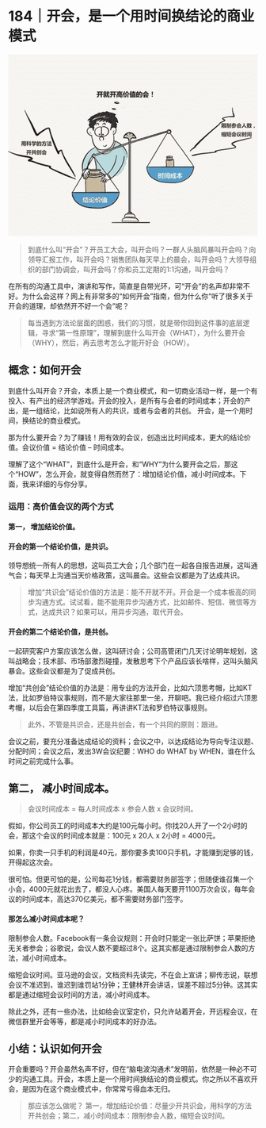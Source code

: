 # 184｜开会，是一个用时间换结论的商业模式

![](img/0b0dac8ba3dd05dd00c535a60363feb8.jpg)

> 到底什么叫“开会”？开员工大会，叫开会吗？一群人头脑风暴叫开会吗？向领导汇报工作，叫开会吗？销售团队每天早上的晨会，叫开会吗？大领导组织的部门协调会，叫开会吗？你和员工定期的1:1沟通，叫开会吗？

在所有的沟通工具中，演讲和写作，简直是自带光环，可“开会”的名声却非常不好。为什么会这样？网上有非常多的“如何开会”指南，但为什么你“听了很多关于开会的道理，却依然开不好一个会”呢？

> 每当遇到方法论层面的困惑，我们的习惯，就是带你回到这件事的底层逻辑，寻求“第一性原理”，理解到底什么叫开会（WHAT），为什么要开会（WHY），然后，再去思考怎么才能开好会（HOW）。

## 概念：如何开会

到底什么叫开会？开会，本质上是一个商业模式，和一切商业活动一样，是一个有投入、有产出的经济学游戏。开会的投入，是所有与会者的时间成本；开会的产出，是一组结论，比如说所有人的共识，或者与会者的共创。 开会，是一个用时间，换结论的商业模式。

那为什么要开会？为了赚钱！用有效的会议，创造出比时间成本，更大的结论价值。会议价值 = 结论价值 – 时间成本。

理解了这个“WHAT”，到底什么是开会，和“WHY”为什么要开会之后，那这个“HOW”，怎么开会，就变得自然而然了：增加结论价值，减小时间成本。下面，我来详细的与你分享。

### 运用：高价值会议的两个方式

#### 第一， 增加结论价值。

#### 开会的第一个结论价值，是共识。

领导想统一所有人的思想，这叫员工大会；几个部门在一起各自报告进展，这叫通气会；每天早上沟通当天价格政策，这叫晨会。这些会议都是为了达成共识。

> 增加“共识会”结论价值的方法是：能不开就不开。开会是一个成本极高的同步沟通方式。试试看，能不能用异步沟通方式，比如邮件、短信、微信等方式，达成共识？如果可以，用异步沟通，取代开会。

#### 开会的第二个结论价值，是共创。

一起研究客户方案应该怎么做，这叫研讨会；公司高管闭门几天讨论明年规划，这叫战略会；技术部、市场部激烈碰撞，发散思考下个产品应该长啥样，这叫头脑风暴会。这些会议都是为了促成共创。

增加“共创会”结论价值的办法是：用专业的方法开会，比如六顶思考帽，比如KT法，比如罗伯特议事规则，而不是大家往那里一坐，开聊吧。我已经介绍过六顶思考帽，以后会在第四季度工具篇，再讲讲KT法和罗伯特议事规则。

> 此外，不管是共识会，还是共创会，有一个共同的原则：跟进。

会议之前，要充分准备达成结论的资料；会议之中，以达成结论为导向专注议题、分配时间；会议之后，发出3W会议纪要：WHO do WHAT by WHEN，谁在什么时间之前完成什么事。

## 第二， 减小时间成本。

> 会议时间成本 = 每人时间成本 x 参会人数 x 会议时间。

假如，你公司员工的时间成本大约是100元每小时。你找20人开了一个2小时的会，那这个会议的时间成本就是：100元 x 20人 x 2小时 = 4000元。

如果，你卖一只手机的利润是40元，那你要多卖100只手机，才能赚到足够的钱，开得起这次会。

很可怕。但更可怕的是，公司每花1分钱，都需要财务部签字；但随便谁召集一个小会，4000元就花出去了，都没人心疼。美国人每天要开1100万次会议，每年会议的时间成本，高达370亿美元，都不需要财务部门签字。

#### 那怎么减小时间成本呢？

限制参会人数。Facebook有一条会议规则：开会时只能定一张比萨饼；苹果拒绝无关者参会；谷歌说，会议人数不要超过8个。这其实都是通过限制参会人数的方法，减小时间成本。

缩短会议时间。亚马逊的会议，文档资料先读完，不在会上宣讲；柳传志说，联想会议不准迟到，谁迟到谁罚站1分钟；王健林开会讲话，误差不超过5分钟。这其实都是通过缩短会议时间的方法，减小时间成本。

除此之外，还有一些办法，比如给会议室定价，只允许站着开会，开远程会议，在微信群里开会等等，都是减小时间成本的好办法。

## 小结：认识如何开会

开会重要吗？开会虽然名声不好，但在“脑电波沟通术”发明前，依然是一种必不可少的沟通工具。开会，本质上是一个用时间换结论的商业模式。你之所以不喜欢开会，是因为在这个商业模式中，你常常亏得血本无归。

> 那应该怎么做呢？ 第一，增加结论价值：尽量少开共识会，用科学的方法开共创会；第二，减小时间成本：限制参会人数，缩短会议时间。